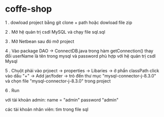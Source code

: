 # coffe-shop

1 . dowload project bằng git clone + path hoặc dowload file zip

2 . Mở hệ quản trị csdl MySQL và chạy file sql.sql

3 . Mở Netbean sau đó mở project

4 . Vào package DAO -> ConnectDB.java trong hàm getConnection() thay đổi userName là tên trong mysql và password phù hợp với hệ quản trị csdl Mysql

5 . Chuột phải vào prjoect -> properties -> Libaries  -> ở phần classPath click vào dấu "+" -> Add jar/foder -> trỏ đến thư mục "mysql-connector-j-8.3.0" và chọn file "mysql-connector-j-8.3.0" trong project

6 . Run

với tài khoản admin: name = "admin" password "admin"

các tài khoản nhân viên: tìm trong file sql
